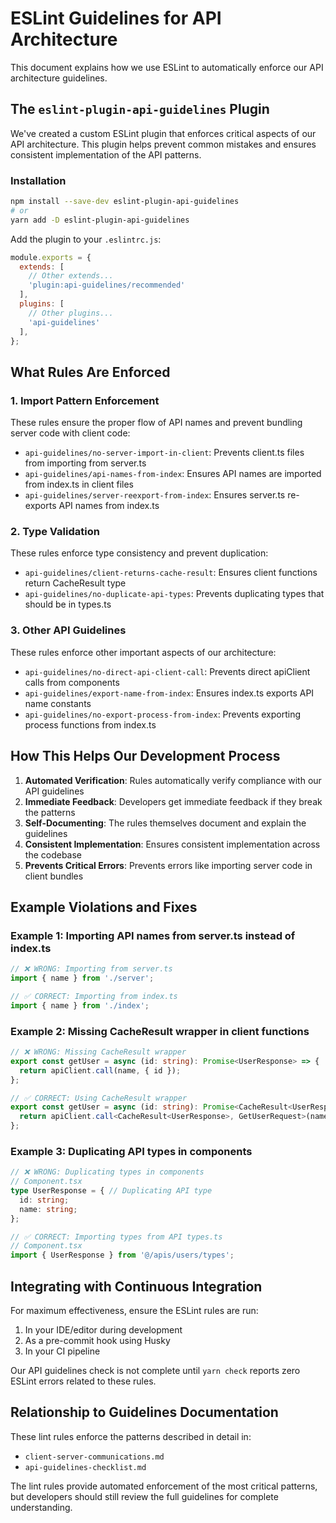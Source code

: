 # ESLint Guidelines for API Architecture

This document explains how we use ESLint to automatically enforce our API architecture guidelines.

## The `eslint-plugin-api-guidelines` Plugin

We've created a custom ESLint plugin that enforces critical aspects of our API architecture. This plugin helps prevent common mistakes and ensures consistent implementation of the API patterns.

### Installation

```bash
npm install --save-dev eslint-plugin-api-guidelines
# or
yarn add -D eslint-plugin-api-guidelines
```

Add the plugin to your `.eslintrc.js`:

```js
module.exports = {
  extends: [
    // Other extends...
    'plugin:api-guidelines/recommended'
  ],
  plugins: [
    // Other plugins...
    'api-guidelines'
  ],
};
```

## What Rules Are Enforced

### 1. Import Pattern Enforcement

These rules ensure the proper flow of API names and prevent bundling server code with client code:

- `api-guidelines/no-server-import-in-client`: Prevents client.ts files from importing from server.ts
- `api-guidelines/api-names-from-index`: Ensures API names are imported from index.ts in client files
- `api-guidelines/server-reexport-from-index`: Ensures server.ts re-exports API names from index.ts

### 2. Type Validation

These rules enforce type consistency and prevent duplication:

- `api-guidelines/client-returns-cache-result`: Ensures client functions return CacheResult<T> type
- `api-guidelines/no-duplicate-api-types`: Prevents duplicating types that should be in types.ts

### 3. Other API Guidelines

These rules enforce other important aspects of our architecture:

- `api-guidelines/no-direct-api-client-call`: Prevents direct apiClient calls from components
- `api-guidelines/export-name-from-index`: Ensures index.ts exports API name constants
- `api-guidelines/no-export-process-from-index`: Prevents exporting process functions from index.ts

## How This Helps Our Development Process

1. **Automated Verification**: Rules automatically verify compliance with our API guidelines
2. **Immediate Feedback**: Developers get immediate feedback if they break the patterns
3. **Self-Documenting**: The rules themselves document and explain the guidelines
4. **Consistent Implementation**: Ensures consistent implementation across the codebase
5. **Prevents Critical Errors**: Prevents errors like importing server code in client bundles

## Example Violations and Fixes

### Example 1: Importing API names from server.ts instead of index.ts

```typescript
// ❌ WRONG: Importing from server.ts
import { name } from './server';

// ✅ CORRECT: Importing from index.ts
import { name } from './index';
```

### Example 2: Missing CacheResult wrapper in client functions

```typescript
// ❌ WRONG: Missing CacheResult wrapper
export const getUser = async (id: string): Promise<UserResponse> => {
  return apiClient.call(name, { id });
};

// ✅ CORRECT: Using CacheResult wrapper
export const getUser = async (id: string): Promise<CacheResult<UserResponse>> => {
  return apiClient.call<CacheResult<UserResponse>, GetUserRequest>(name, { id });
};
```

### Example 3: Duplicating API types in components

```typescript
// ❌ WRONG: Duplicating types in components
// Component.tsx
type UserResponse = { // Duplicating API type
  id: string;
  name: string;
};

// ✅ CORRECT: Importing types from API types.ts
// Component.tsx
import { UserResponse } from '@/apis/users/types';
```

## Integrating with Continuous Integration

For maximum effectiveness, ensure the ESLint rules are run:

1. In your IDE/editor during development
2. As a pre-commit hook using Husky
3. In your CI pipeline

Our API guidelines check is not complete until `yarn check` reports zero ESLint errors related to these rules.

## Relationship to Guidelines Documentation

These lint rules enforce the patterns described in detail in:
- `client-server-communications.md`
- `api-guidelines-checklist.md`

The lint rules provide automated enforcement of the most critical patterns, but developers should still review the full guidelines for complete understanding. 